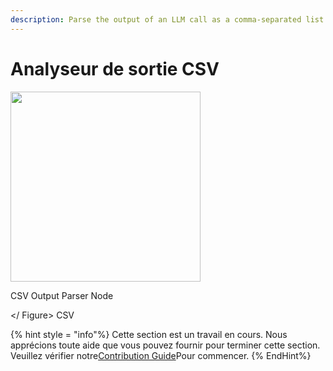 ```yaml
---
description: Parse the output of an LLM call as a comma-separated list of values.
---
```


# Analyseur de sortie CSV

<gigne> <img src = "../../../. GitBook / Assets / Image (115) .png" alt = "" width = "304"> <Figcaption> <p> CSV Output Parser Node </p> </gigcaption> </ Figure> CSV

{% hint style = "info"%}
Cette section est un travail en cours. Nous apprécions toute aide que vous pouvez fournir pour terminer cette section. Veuillez vérifier notre[Contribution Guide](broken-reference)Pour commencer.
{% EndHint%}
